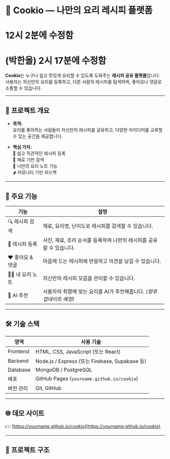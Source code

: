# 🍳 Cookio — 나만의 요리 레시피 플랫폼

# 12시 2분에 수정함
# (박한올) 2시 17분에 수정함 

**Cookio**는 누구나 쉽고 맛있게 요리할 수 있도록 도와주는 **레시피 공유 플랫폼**입니다.  
사용자는 자신만의 요리를 등록하고, 다른 사람의 레시피를 탐색하며, 좋아요나 댓글로 소통할 수 있습니다.

---

## 🚀 프로젝트 개요

- **목적:**  
  요리를 좋아하는 사람들이 자신만의 레시피를 공유하고, 다양한 아이디어를 교류할 수 있는 공간을 제공합니다.

- **핵심 가치:**  
  🥕 쉽고 직관적인 레시피 등록  
  🍗 재료 기반 검색  
  🍜 나만의 요리 노트 기능  
  🌶️ 커뮤니티 기반 피드백

---

## 🧩 주요 기능

| 기능 | 설명 |
|------|------|
| 🔍 레시피 검색 | 재료, 요리명, 난이도로 레시피를 검색할 수 있습니다. |
| 📝 레시피 등록 | 사진, 재료, 조리 순서를 등록하여 나만의 레시피를 공유할 수 있습니다. |
| ❤️ 좋아요 & 댓글 | 마음에 드는 레시피에 반응하고 의견을 남길 수 있습니다. |
| 👩‍🍳 내 요리 노트 | 자신만의 레시피 모음을 관리할 수 있습니다. |
| 🧠 AI 추천 | 사용자의 취향에 맞는 요리를 AI가 추천해줍니다. *(향후 업데이트 예정)* |

---

## 🛠️ 기술 스택

| 영역 | 사용 기술 |
|------|------------|
| Frontend | HTML, CSS, JavaScript (또는 React) |
| Backend | Node.js / Express (또는 Firebase, Supabase 등) |
| Database | MongoDB / PostgreSQL |
| 배포 | GitHub Pages (`yourname.github.io/cookio`) |
| 버전 관리 | Git, GitHub |

---

## 🌐 데모 사이트

👉 [https://yourname.github.io/cookio](https://yourname.github.io/cookio)

---

## 📂 프로젝트 구조

